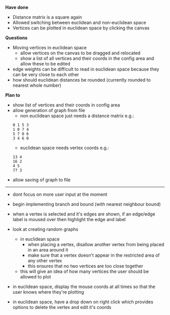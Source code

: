 **Have done**

- Distance matrix is a square again
- Allowed switching between euclidean and non-euclidean space
- Vertices can be plotted in euclidean space by clicking the canvas

**Questions**

- Moving vertices in euclidean space
  - allow vertices on the canvas to be dragged and relocated
  - show a list of all vertices and their coords in the config area and allow these to be edited
- edge weights can be difficult to read in euclidean space because they can be very close to each other
- how should euclidean distances be rounded (currently rounded to nearest whole number)

**Plan to**

- show list of vertices and their coords in config area
- allow generation of graph from file
  - non euclidean space just needs a distance matrix e.g.:
  ```
  0 1 5 3
  1 0 7 4
  5 7 0 6
  3 4 6 0
  ```
  - euclidean space needs vertex coords e.g.:
  ```
  13 4
  16 2
  4 5
  77 3
  ```
- allow saving of graph to file

---

- dont focus on more user input at the moment
- begin implementing branch and bound (with nearest neighbour bound)

- when a vertex is selected and it's edges are shown, if an edge/edge label is moused over then highlight the edge and label

- look at creating random graphs
  - in euclidean space
    - when placing a vertex, disallow another vertex from being placed in an area around it
    - make sure that a vertex doesn't appear in the restricted area of any other vertex
    - this ensures that no two vertices are too close together
  - this will give an idea of how many vertices the user should be allowed to plot

- in euclidean space, display the mouse coords at all times so that the user knows where they're plotting

- in euclidean space, have a drop down on right click which provides options to delete the vertex and edit it's coords
